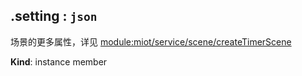 <a name="module_miot/service/scene--module.exports.IScene+setting"></a>

## .setting : <code>json</code>
场景的更多属性，详见 [module:miot/service/scene/createTimerScene](module:miot/service/scene/createTimerScene)

**Kind**: instance member  
